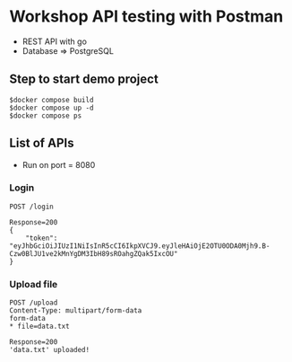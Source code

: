 # Workshop API testing with Postman
* REST API with go
* Database => PostgreSQL

## Step to start demo project
```
$docker compose build
$docker compose up -d
$docker compose ps
```

## List of APIs
* Run on port = 8080

### Login
```
POST /login

Response=200
{
    "token": "eyJhbGciOiJIUzI1NiIsInR5cCI6IkpXVCJ9.eyJleHAiOjE2OTU0ODA0Mjh9.B-Czw0BlJU1ve2kMnYgDM3IbH89sROahgZQak5IxcOU"
}
```

### Upload file
```
POST /upload
Content-Type: multipart/form-data
form-data
* file=data.txt

Response=200
'data.txt' uploaded!
```

